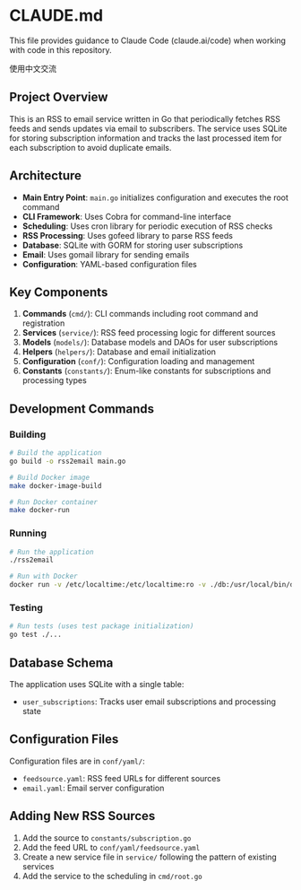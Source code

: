 # CLAUDE.md

This file provides guidance to Claude Code (claude.ai/code) when working with code in this repository.

使用中文交流

## Project Overview

This is an RSS to email service written in Go that periodically fetches RSS feeds and sends updates via email to subscribers. The service uses SQLite for storing subscription information and tracks the last processed item for each subscription to avoid duplicate emails.

## Architecture

- **Main Entry Point**: `main.go` initializes configuration and executes the root command
- **CLI Framework**: Uses Cobra for command-line interface
- **Scheduling**: Uses cron library for periodic execution of RSS checks
- **RSS Processing**: Uses gofeed library to parse RSS feeds
- **Database**: SQLite with GORM for storing user subscriptions
- **Email**: Uses gomail library for sending emails
- **Configuration**: YAML-based configuration files

## Key Components

1. **Commands** (`cmd/`): CLI commands including root command and registration
2. **Services** (`service/`): RSS feed processing logic for different sources
3. **Models** (`models/`): Database models and DAOs for user subscriptions
4. **Helpers** (`helpers/`): Database and email initialization
5. **Configuration** (`conf/`): Configuration loading and management
6. **Constants** (`constants/`): Enum-like constants for subscriptions and processing types

## Development Commands

### Building
```bash
# Build the application
go build -o rss2email main.go

# Build Docker image
make docker-image-build

# Run Docker container
make docker-run
```

### Running
```bash
# Run the application
./rss2email

# Run with Docker
docker run -v /etc/localtime:/etc/localtime:ro -v ./db:/usr/local/bin/db -d rss2email:${VERSION}
```

### Testing
```bash
# Run tests (uses test package initialization)
go test ./...
```

## Database Schema

The application uses SQLite with a single table:
- `user_subscriptions`: Tracks user email subscriptions and processing state

## Configuration Files

Configuration files are in `conf/yaml/`:
- `feedsource.yaml`: RSS feed URLs for different sources
- `email.yaml`: Email server configuration

## Adding New RSS Sources

1. Add the source to `constants/subscription.go`
2. Add the feed URL to `conf/yaml/feedsource.yaml`
3. Create a new service file in `service/` following the pattern of existing services
4. Add the service to the scheduling in `cmd/root.go`